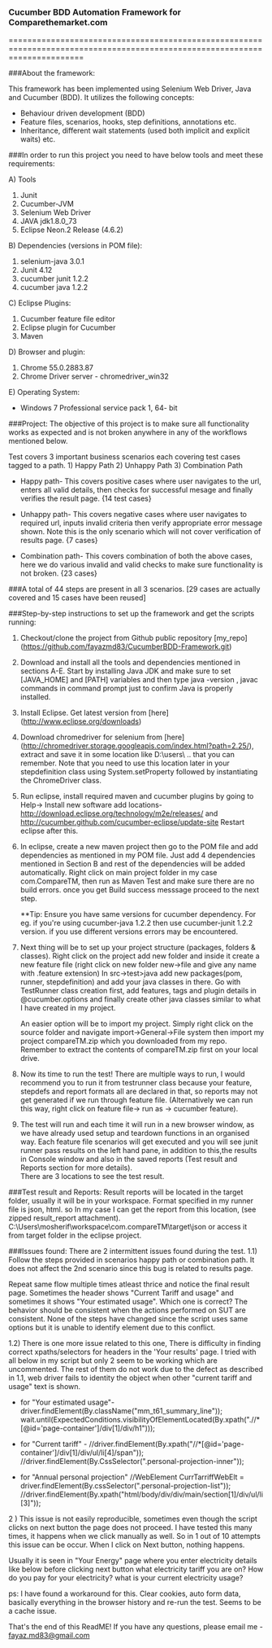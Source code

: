 ### Cucumber BDD Automation Framework for Comparethemarket.com

============================================================================================================================

###About the framework:

This framework has been implemented using Selenium Web Driver, Java and  Cucumber (BDD).
It utilizes the following concepts:

+ Behaviour driven development (BDD)
+ Feature files, scenarios, hooks, step definitions, annotations etc.
+ Inheritance, different wait statements (used both implicit and explicit waits) etc.
 

###In order to run this project you need to have below tools and meet these requirements:

A) Tools

1. Junit
2. Cucumber-JVM
3. Selenium Web Driver
4. JAVA jdk1.8.0_73
5. Eclipse Neon.2 Release (4.6.2)


B) Dependencies (versions in POM file):

1. selenium-java 3.0.1
2. Junit 4.12
3. cucumber junit 1.2.2 
4. cucumber java 1.2.2

C) Eclipse Plugins:

1. Cucumber feature file editor 
2. Eclipse plugin for Cucumber
3. Maven

D) Browser and plugin:

1. Chrome 55.0.2883.87 
2. Chrome Driver server - chromedriver_win32

E) Operating System:

+  Windows 7 Professional service pack 1, 64- bit


###Project:
The objective of this project is to make sure all functionality works as expected and is not broken anywhere in
any of the workflows mentioned below.


Test covers 3 important business scenarios each covering test cases tagged to 
a path. 1) Happy Path 2) Unhappy Path  3) Combination Path

+ Happy path- This covers positive cases where user navigates to the url, enters all valid details, 
then checks for successful mesage and finally verifies the result page. {14 test cases}

+ Unhappy path- This covers negative cases where user navigates to required url, inputs 
invalid criteria then verify appropriate error message shown. Note this is the only scenario which will not
cover verification of results page. {7 cases}

+ Combination path- This covers combination of both the above cases, here we do various invalid and valid checks
to make sure functionality is not broken. {23 cases}

###A total of 44 steps are present in all 3 scenarios. 
[29 cases are actually covered and 15 cases have been reused]



###Step-by-step instructions to set up the framework and get the scripts running:

1. Checkout/clone the project  from Github public repository [my_repo] (https://github.com/fayazmd83/CucumberBDD-Framework.git)

2. Download and install all the tools and dependencies mentioned in sections A-E. Start by installing Java JDK 
   and make sure to set [JAVA_HOME] and [PATH] variables and then type java -version , javac commands in command prompt just to confirm 
   Java is properly installed.

3. Install Eclipse. Get latest version from [here] (http://www.eclipse.org/downloads)

4. Download chromedriver for selenium from [here] (http://chromedriver.storage.googleapis.com/index.html?path=2.25/), extract and save      it in some location like D:\users\ .. that you can remember.
   Note that you need to use this location later in your stepdefinition class using System.setProperty followed by
   instantiating the ChromeDriver class. 
5. Run eclipse, install required maven and cucumber plugins by going to Help-> Install new software 
   add locations- http://download.eclipse.org/technology/m2e/releases/ and http://cucumber.github.com/cucumber-eclipse/update-site
   Restart eclipse after this.

6. In eclipse, create a new maven project then go to the POM file and add dependencies as mentioned in my POM file.
   Just add 4 dependencies mentioned in Section B and rest of the dependencies will be added automatically.
   Right click on main project folder in my case com.CompareTM, then run as Maven Test and make sure there are no build errors.
   once you get Build success messsage proceed to the next step.

   **Tip: Ensure you have same versions for cucumber dependency. For eg. if you're using cucumber-java 1.2.2 then use cucumber-junit               1.2.2 version. if you use different versions errors may be encountered.

7. Next thing will be to set up your project structure (packages, folders & classes). Right click on the project add new folder and        inside it create a new  feature file (right click on new folder new->file and give any name with .feature extension)
   In src->test>java add new packages(pom, runner, stepdefinition) and add your java classes in there. Go with TestRunner class creation    first, add features, tags and plugin details in @cucumber.options and finally create other java classes similar to what I have          created in my project.

   An easier option will be to import my project. Simply right click on the source folder and navigate import->General->File system then 
   import my project compareTM.zip which you downloaded from my repo. Remember to extract the contents of compareTM.zip first on your      local drive.


8. Now its time to run the test! There are multiple ways to run, I would recommend you to run it from testrunner class because your
   feature, stepdefs and report formats all are declared in that, so reports may not get generated if we run through feature file.
   (Alternatively we can run this way, right click on feature file-> run as -> cucumber feature). 

9. The test will run and each time it will run in a new browser window, as we have already used setup and teardown functions in an          organised way. Each feature file scenarios will get executed and you will see junit runner pass results on the left hand pane, in        addition to this,the results in Console window and also in the saved reports (Test result and Reports section for more details).	
   There are 3 locations to see the test result.
	

###Test result and Reports:
Result reports will be located in the target folder, usually it will be in your workspace. Format specified in my runner file is json, html.
so In my case I can get the report from this location, (see zipped result_report attachment). 
C:\Users\mosherif\workspace\com.compareTM\target\json or access it from target folder in the eclipse project.


###Issues found:
There are 2 intermittent issues found during the test.
1.1) Follow the steps provided in scenarios happy path or combination path. It does not affect the 2nd scenario since this bug
is related to results page.

Repeat same flow multiple times atleast thrice and notice the final result page. Sometimes the header shows "Current Tariff and usage" and sometimes it shows "Your estimated  usage". Which one is correct? The behavior should be consistent when the actions performed on SUT are consistent. None of the steps have changed since the script uses same options but it is unable to identify element due to this conflict.

1.2) There is one more issue related to this one, There is difficulty in finding correct xpaths/selectors for headers in the 'Your results' page. I tried with all below in my script but only 2 seem to be working which are uncommented. The rest of them do not work due to the defect as described in 1.1, web driver fails to identity the object when other "current tariff and usage" text is shown.

  - for  "Your estimated usage"- 
   driver.findElement(By.className("mm_t61_summary_line"));
   wait.until(ExpectedConditions.visibilityOfElementLocated(By.xpath(".//*[@id='page-container']/div[1]/div/h1")));  
  
  - for  "Current tariff" - 
  //driver.findElement(By.xpath("//*[@id='page-container']/div[1]/div/ul/li[4]/span"));
  //driver.findElement(By.CssSelector(".personal-projection-inner"));
  
  - for "Annual personal projection"
  //WebElement CurrTarriffWebElt = driver.findElement(By.cssSelector(".personal-projection-list"));
  //driver.findElement(By.xpath("html/body/div/div/main/section[1]/div/ul/li[3]")); 

2 ) This issue is not easily reproducible, sometimes even though the script clicks on next button the page does not proceed. 
I have tested this many times, it happens when we click manually  as well. So in 1 out of 10 attempts this issue can be occur. When I click on Next button, nothing happens.

Usually it is seen in "Your Energy" page where you enter electricity details like below before clicking next button
what electricity tariff you are on? 
How do you pay for your electricity?
what is your current electricity usage?

ps: I have found a workaround for this. Clear cookies, auto form data, basically everything in the browser history and re-run the test.
Seems to be a cache issue. 


That's the end of this ReadME! If you have any questions, please email me - fayaz.md83@gmail.com


